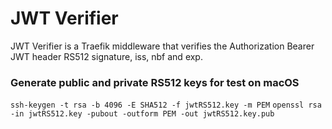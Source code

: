 # JWT Verifier
JWT Verifier is a Traefik middleware that verifies the Authorization Bearer JWT header RS512 signature, iss, nbf and exp.

### Generate public and private RS512 keys for test on macOS
`ssh-keygen -t rsa -b 4096 -E SHA512 -f jwtRS512.key -m PEM`
`openssl rsa -in jwtRS512.key -pubout -outform PEM -out jwtRS512.key.pub`